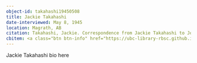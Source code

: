 ```yaml
---
object-id: takahashi19450508
title: Jackie Takahashi
date-interviewed: May 8, 1945
location: Magrath, AB
citation: Takahashi, Jackie. Correspondence from Jackie Takahashi to Joan Gillis. 8 May 1945. RBSC-ARC-1786-01-32. Joan Gillis fonds. University of British Columbia Library Rare Books and Special Collections, Vancouver, Canada.
cbitem: <a class="btn btn-info" href="https://ubc-library-rbsc.github.io/gillis-2021/item.html?id=gillis027">View Item</a>
---
```


Jackie Takahashi bio here
